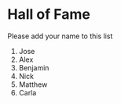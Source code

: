 # Hall of Fame
Please add your name to this list

1. Jose
2. Alex
3. Benjamin
4. Nick
5. Matthew
6. Carla
